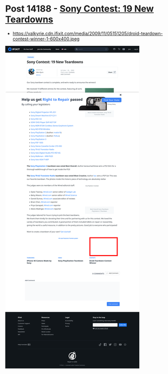 # Post 14188 - [Sony Contest: 19 New Teardowns](https://www.ifixit.com/News/14188/sony-teardown-contest-results)

- https://valkyrie.cdn.ifixit.com/media/2009/11/05151205/droid-teardown-contest-winner-1-600x400.jpeg

![screencap](screenshots/ea645991-1927-41f7-ad79-f919948b367f.png)
